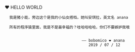 
❤  HELLO WORLD


      我是猪小能，旁边这个是我的小仙女搭档，她叫安琪拉，英文名 anana

      所有的程序猿里面，我是不是最幸福的？哇哈哈哈哈，你们不要嫉妒我哦


                                      —— bobomico ❤ anana
                                         2019 / 07 / 12 

